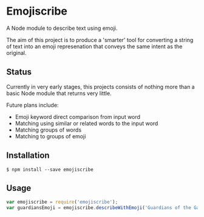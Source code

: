 # Emojiscribe
A Node module to describe text using emoji.

The aim of this project is to produce a 'smarter' tool for converting a string of text into an emoji represenation that conveys the same intent as the original.

## Status
Currently in very early stages, this projects consists of nothing more than a basic Node module that returns very little.

Future plans include:
- Emoji keyword direct comparison from input word
- Matching using similar or related words to the input word
- Matching groups of words
- Matching to groups of emoji

## Installation
```console
$ npm install --save emojiscribe
```

## Usage
```javascript
var emojiscribe = require('emojiscribe');
var guardiansEmoji = emojiscribe.describeWithEmoji('Guardians of the Galaxy');
```
